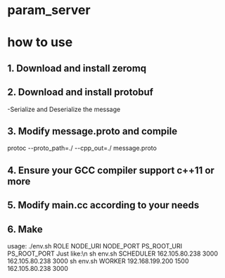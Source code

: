 # param_server

# how to use
## 1. Download and install zeromq
## 2. Download and install protobuf
-Serialize and Deserialize the message
## 3. Modify message.proto and compile
protoc --proto_path=./ --cpp_out=./ message.proto
## 4. Ensure your GCC compiler support c++11 or more
## 5. Modify main.cc according to your needs
## 6. Make
usage: ./env.sh ROLE NODE_URI NODE_PORT PS_ROOT_URI PS_ROOT_PORT
Just like:\n
sh env.sh SCHEDULER 162.105.80.238 3000 162.105.80.238 3000
sh env.sh WORKER 192.168.199.200 1500 162.105.80.238 3000

